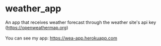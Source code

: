 # weather_app
An app that receives weather forecast through the weather site's api key (https://openweathermap.org)
<br>
<br>
You can see my app: https://wea-app.herokuapp.com

